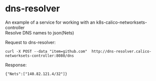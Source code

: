 # dns-resolver

An example of a service for working with an k8s-calico-networksets-controller<br>
Resolve DNS names to json(Nets)

Request to dns-resolver:
```
curl -X POST --data "item=github.com"  http://dns-resolver.calico-networksets-controller:8080/dns
```

Response:
```
{"Nets":["140.82.121.4/32"]}
```
